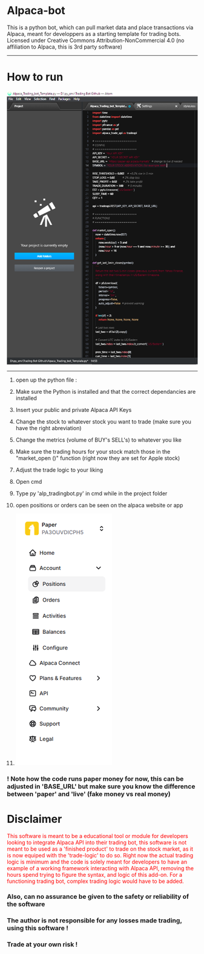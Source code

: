 # Alpaca-bot

This is a python bot, which can pull market data and place transactions via Alpaca, meant for developpers as a starting template for trading bots.
Licensed under Creative Commons Attribution-NonCommercial 4.0 (no affiliation to Alpaca, this is 3rd party software)

--------------------
# How to run 


![App Screenshot failed to load](https://github.com/rutgervanweehaeghe/alpaca-bot/blob/main/alpacabot_1.png)

--------------
1. open up the python file :

2. Make sure the Python is installed and that the correct dependancies are installed

3. Insert your public and private Alpaca API Keys

4. Change the stock to whatever stock you want to trade (make sure you have the right abreviation)

5. Change the metrics (volume of BUY's SELL's) to whatever you like

6. Make sure the trading hours for your stock match those in the "market_open ()" function (right now they are set for Apple stock)

7. Adjust the trade logic to your liking

8. Open cmd
9. Type py 'alp_tradingbot.py' in cmd while in the project folder

10. open positions or orders can be seen on the alpaca website or app

11. ![App Screenshot failed to load](https://github.com/rutgervanweehaeghe/alpaca-bot/blob/main/alpaca.png)



### ! Note how the code runs paper money for now, this can be adjusted in 'BASE_URL' but make sure you know the difference between 'paper' and 'live' (fake money vs real money)


# Disclaimer

<span style="color:red">This software is meant to be a educational tool or module for developers looking to integrate Alpaca API into their trading bot, this software is not meant to be used as a 'finished product' to trade on the stock market, as it is now equiped with the 'trade-logic' to do so. Right now the actual trading logic is minimum and the code is solely meant for developers to have an example of a working framework interacting with Alpaca API, removing the hours spend trying to figure the syntax, and logic of this add-on. For a functioning trading bot, complex trading logic would have to be added.</span> 

### Also, can no assurance be given to the safety or reliability of the software

### The author is not responsible for any losses made trading, using this software ! 

### Trade at your own risk !

